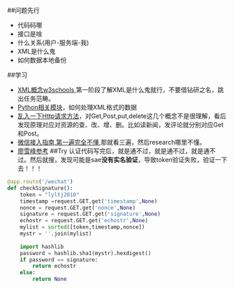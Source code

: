 ##问题先行
- 代码码哪
- 接口是啥
- 什么关系(用户-服务端-我)
- XML是什么鬼
- 如何数据本地备份

##学习
- [XML概念w3schools](http://www.w3schools.com/xml/xml_whatis.asp),第一阶段了解XML是什么鬼就行，不要借钻研之名，跳出任务范畴。  
- [Python相关模块](https://docs.python.org/2.7/library/xml.etree.elementtree.html#xml.etree.ElementTree.Element.items)，如何处理XML格式的数据  
- [乱入一下Http请求方法](http://blog.csdn.net/mfe10714022/article/details/39692305)，对Get,Post,put,delete这几个概念不是很理解，看后发现原理对应对资源的查、改、增、删。比如读新闻，发评论就分别对应Get和Post。  
- [微信接入指南,第一遍完全不懂](http://mp.weixin.qq.com/wiki/16/1e87586a83e0e121cc3e808014375b74.html),那就看三遍，然后research哪里不懂。  
- [廖雪峰参考](http://www.liaoxuefeng.com/article/0013900476318564121d01facf844cba508396f95d9bb82000)
##Try
认证代码写完后，就是通不过，就是通不过，就是通不过。然后就搜，发现可能是sae**没有实名验证**，导致token验证失败，验证一下去！！！
```python
@app.route('/wechat')
def checkSignature():
	token = "lyltj2010"
	timestamp =request.GET.get('timestamp',None)
	nonce = request.GET.get('nonce',None)
	signature = request.GET.get('signature',None)
	echostr = request.GET.get('echostr',None)
	mylist = sorted([token,timestamp,nonce])
	mystr = ''.join(mylist)
	
	import hashlib
	password = hashlib.sha1(mystr).hexdigest()
	if password == signature:
		return echostr
	else:
		return None
```
